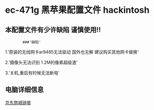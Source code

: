 # ec-471g 黑苹果配置文件 hackintosh
## 本配置文件有少许缺陷 谨慎使用!!

            ###'缺陷'
1.'原装的无线网卡ar9485无法驱动 国外也无解 建议购买其他网卡替换'

2.'摄像头无法识别 1.2M的像素超级渣'

3.'关机,重启有时候无法断电'


## 电脑详细信息 

[京东商城链接](http://item.jd.com/849503.html)



 





